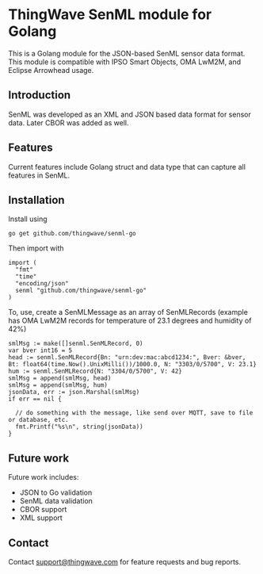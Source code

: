 # ThingWave SenML module for Golang
This is a Golang module for the JSON-based SenML sensor data format. This module is compatible with IPSO Smart Objects, OMA LwM2M, and Eclipse Arrowhead usage.

## Introduction
SenML was developed as an XML and JSON based data format for sensor data. Later CBOR was added as well.

## Features
Current features include  Golang struct and data type that can capture all features in SenML.

## Installation
Install using
```
go get github.com/thingwave/senml-go
```
Then import with
```
import (
  "fmt"
  "time"
  "encoding/json"
  senml "github.com/thingwave/senml-go"
)
```


To, use, create a SenMLMessage as an array of SenMLRecords (example has OMA LwM2M records for temperature of 23.1 degrees and humidity of 42%)
```
smlMsg := make([]senml.SenMLRecord, 0)
var bver int16 = 5
head := senml.SenMLRecord{Bn: "urn:dev:mac:abcd1234:", Bver: &bver, Bt: float64(time.Now().UnixMilli())/1000.0, N: "3303/0/5700", V: 23.1}
hum := senml.SenMLRecord{N: "3304/0/5700", V: 42}
smlMsg = append(smlMsg, head)
smlMsg = append(smlMsg, hum)
jsonData, err := json.Marshal(smlMsg)
if err == nil {
  
  // do something with the message, like send over MQTT, save to file or database, etc.
  fmt.Printf("%s\n", string(jsonData))
}
```

## Future work
Future work includes:
 * JSON to Go validation
 * SenML data validation
 * CBOR support
 * XML support

## Contact
Contact support@thingwave.com for feature requests and bug reports.
